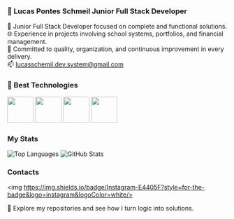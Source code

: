 ### 🧩 Lucas Pontes Schmeil Junior Full Stack Developer

🔧 Junior Full Stack Developer focused on complete and functional solutions.  
🌐 Experience in projects involving school systems, portfolios, and financial management.  
🎯 Committed to quality, organization, and continuous improvement in every delivery.  
📫 lucasschemil.dev.system@gmail.com

### 🚀 Best Technologies

<img src="https://cdn.jsdelivr.net/gh/devicons/devicon@latest/icons/python/python-original.svg" width="60" /> <img src="https://cdn.jsdelivr.net/gh/devicons/devicon@latest/icons/java/java-original.svg" width="60" /> <img src="https://cdn.jsdelivr.net/gh/devicons/devicon@latest/icons/javascript/javascript-original.svg" width="60" /> <img src="https://cdn.jsdelivr.net/gh/devicons/devicon@latest/icons/html5/html5-original.svg" width="60" />

### My Stats

 ![Top Languages](https://github-readme-stats.vercel.app/api/top-langs/?username=lschmeil&theme=radical)  ![GitHub Stats](https://github-readme-stats.vercel.app/api?username=lschmeil&show_icons=true&theme=radical) 

### Contacts

<img 	https://img.shields.io/badge/Instagram-E4405F?style=for-the-badge&logo=instagram&logoColor=white/>






📂 Explore my repositories and see how I turn logic into solutions.
